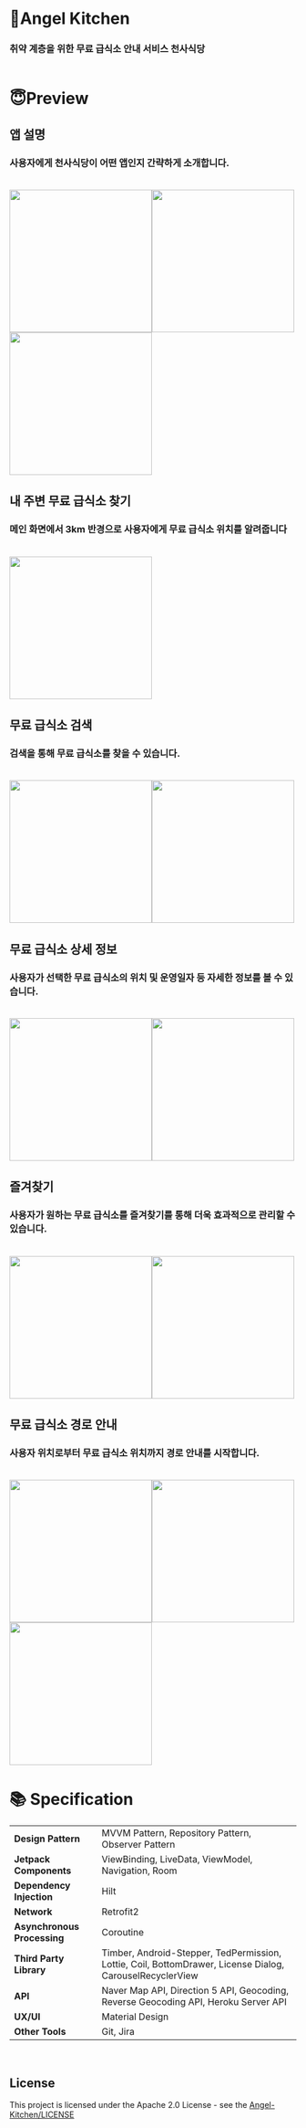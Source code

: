 # 👼Angel Kitchen
### **취약 계층을 위한 무료 급식소 안내 서비스 천사식당**  <br><br>

# 😇Preview
## 앱 설명  
### 사용자에게 천사식당이 어떤 앱인지 간략하게 소개합니다.  <br><br>
<img src = "assets_img/1.jpg" width="250"/><img src = "assets_img/2.jpg" width="250"/><img src = "assets_img/3.jpg" width="250"/>  

## 내 주변 무료 급식소 찾기
### 메인 화면에서 3km 반경으로 사용자에게 무료 급식소 위치를 알려줍니다  <br><br>
<img src = "assets_img/4.jpg" width="250"/>  

## 무료 급식소 검색
### 검색을 통해 무료 급식소를 찾을 수 있습니다.  <br><br>
<img src = "assets_img/5.jpg" width="250"/><img src = "assets_img/6.jpg" width="250"/> 

## 무료 급식소 상세 정보
### 사용자가 선택한 무료 급식소의 위치 및 운영일자 등 자세한 정보를 볼 수 있습니다.  <br><br>
<img src = "assets_img/7.jpg" width="250"/><img src = "assets_img/8.jpg" width="250"/>

## 즐겨찾기
### 사용자가 원하는 무료 급식소를 즐겨찾기를 통해 더욱 효과적으로 관리할 수 있습니다.  <br><br>
<img src = "assets_img/9.jpg" width="250"/><img src = "assets_img/10.jpg" width="250"/> 

## 무료 급식소 경로 안내
### 사용자 위치로부터 무료 급식소 위치까지 경로 안내를 시작합니다.  <br><br>
<img src = "assets_img/12.jpg" width="250"/><img src = "assets_img/13.jpg" width="250"/><img src = "assets_img/14.jpg" width="250"/> 

# 📚 Specification

<table class="tg">
<tbody>
<tr>
    <td><b>Design Pattern</b></td>
<td>MVVM Pattern, Repository Pattern, Observer Pattern</td>
</tr>
<tr>
    <td><b>Jetpack Components</b></td>
<td>ViewBinding, LiveData, ViewModel, Navigation, Room</td>
</tr>
<tr>
    <td><b>Dependency Injection</b></td>
<td>Hilt</td>
</tr>
<tr>
    <td><b>Network</b></td>
<td>Retrofit2</td>
</tr>
<tr>
    <td><b>Asynchronous Processing</b></td>
<td>Coroutine</td>
</tr>
<tr>
    <td><b>Third Party Library</b></td>
    <td>Timber, Android-Stepper, TedPermission, Lottie, Coil, BottomDrawer, License Dialog, CarouselRecyclerView</td>

</tr>
<tr>
    <td><b>API</b></td>
<td>Naver Map API, Direction 5 API, Geocoding, Reverse Geocoding API, Heroku Server API</td>
</tr>
    <tr>
    <td><b>UX/UI</b></td>
<td>Material Design</td>
</tr>
<tr>
    <td><b>Other Tools</b></td>
<td>Git, Jira</td>
</tr>
</tbody>
</table>

<br>

## License
This project is licensed under the Apache 2.0 License - see the [Angel-Kitchen/LICENSE](LICENSE)
